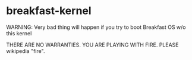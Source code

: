 # breakfast-kernel
WARNING: Very bad thing will happen if you try to boot Breakfast OS w/o this kernel

THERE ARE NO WARRANTIES. YOU ARE PLAYING WITH FIRE. PLEASE wikipedia "fire".
